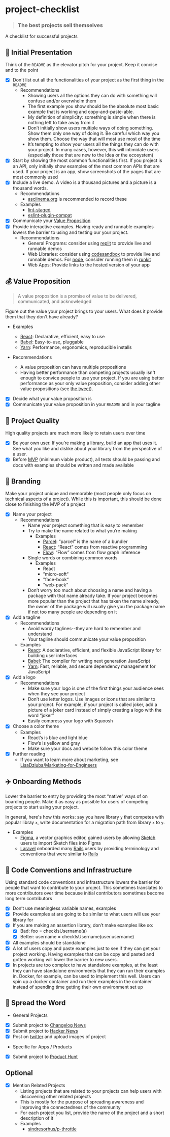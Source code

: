 # project-checklist

> ### The best projects sell themselves

A checklist for successful projects

## 🎨 Initial Presentation

Think of the `README` as the elevator pitch for your project. Keep it concise and to the point

- [x] Don't list out all the functionalities of your project as the first thing in the `README`
  * Recommendations
    * Showing users all the options they can do with something will confuse and/or overwhelm them
    * The first example you show should be the absolute most basic example that is working and copy-and-paste-able. 
    * My definition of simplicity: something is simple when there is nothing left to take away from it
    * Don’t initially show users multiple ways of doing something. Show them only one way of doing it. Be careful which way you show them. Choose the way that will most use most of the time
    * It’s tempting to show your users all the things they can do with your project. In many cases, however, this will intimidate users (especially those that are new to the idea or the ecosystem)
- [x] Start by showing the most common functionalities first. If you project is an API, only initially show examples of the most common APIs that are used. If your project is an app, show screenshots of the pages that are most commonly used
- [x] Include a live demo. A video is a thousand pictures and a picture is a thousand words.
  * Recommendations
    * [asciinema.org](asciinema.org) is recommended to record these
  * Examples
    * [lint-staged](https://github.com/okonet/lint-staged#-lint-staged----)
    * [eslint-plugin-compat](https://www.github.com/amilajack/eslint-plugin-compat#eslint-plugin-compat)
- [x] Communicate your [Value Proposition](#value-proposition)
- [x] Provide interactive examples. Having ready and runnable examples lowers the barrier to using and testing our your project.
  * Recommendations
    * General Programs: consider using [replit](http://repl.it) to provide live and runnable demos
    * Web Libraries: consider using [codesandbox](https://codesandbox.io) to provide live and runnable demos. For [node](https://nodejs.org), consider running them in [runkit](https://runkit.com)
    * Web Apps: Provide links to the hosted version of your app

## 💰 Value Proposition

> A value proposition is a promise of value to be delivered, communicated, and acknowledged

Figure out the value your project brings to your users. What does it provide them that they don't have already? 

* Examples
  * [React](https://github.com/facebook/react): Declarative, efficient, easy to use
  * [Babel](https://github.com/babel/babel): Easy-to-use, pluggable
  * [Yarn](https://github.com/yarnpkg/yarn): Performance, ergonomics, reproducible installs

* Recommendations
  * A value proposition can have multiple propositions
  * Having better performance than competing projects usually isn't enough to convice people to use your project. If you are using better performance as your only value proposition, consider adding other value propositions (see [the tweet](https://twitter.com/sebmck/status/1105189411690405892)).

- [x] Decide what your value proposition is
- [x] Communicate your value proposition in your `README` and in your tagline

## 💯 Project Quality

High quality projects are much more likely to retain users over time

- [x] Be your own user. If you’re making a library, build an app that uses it. See what you like and dislike about your library from the perspective of a user.
- [x] Before [MVP](https://en.wikipedia.org/wiki/Minimum_viable_product) (minimum viable product), all tests should be passing and docs with examples should be written and made available

## 👑  Branding

Make your project unique and memorable (most people only focus on technical aspects of a project). While this is important, this should be done close to finishing the MVP of a project

- [x] Name your project
  * Recommendations
    * Name your project something that is easy to remember
    * Try to make the name related to what you’re making
      * Examples
        * [Parcel](http://parceljs.org): “parcel” is the name of a bundler
        * [React](http://reactjs.org): “React” comes from reactive programming
        * [Flow](https://flow.org): “Flow” comes from flow graph inference
    * Single words or combining common words
      * Examples
        * React
        * ”micro-soft“
        * ”face-book“
        * ”web-pack“
    * Don’t worry too much about choosing a name and having a package with that name already take. If your project becomes more popular than the project that has taken the name already, the owner of the package will usually give you the package name if not too many people are depending on it
- [x] Add a tagline
  * Recommendations
    * Avoid wordy taglines--they are hard to remember and understand
    * Your tagline should communicate your value proposition
  * Examples
    * [React](https://github.com/facebook/react): A declarative, efficient, and flexible JavaScript library for building user interfaces
    * [Babel](https://github.com/babel/babel): The compiler for writing next generation JavaScript
    * [Yarn](https://github.com/yarnpkg/yarn): Fast, reliable, and secure dependency management for JavaScript
- [x] Add a logo
  * Recommendations
    * Make sure your logo is one of the first things your audience sees when they see your project
    * Don’t use letter logos. Use images or icons that are similar to your project. For example, if your project is called joker, add a picture of a joker card instead of simply creating a logo with the word “joker”
    * Easily compress your logo with Squoosh
- [x] Choose a color theme
  * Examples
    * React’s is blue and light blue
    * Flow’s is yellow and gray
    * Make sure your docs and website follow this color theme
- [x] Further reading
  * If you want to learn more about marketing, see [LisaDziuba/Marketing-for-Engineers](https://github.com/LisaDziuba/Marketing-for-Engineers)

## ✈️ Onboarding Methods

Lower the barrier to entry by providing the most “native” ways of on boarding people. Make it as easy as possible for users of competing projects to start using your project.

In general, here's how this works: say you have library `y` that competes with popular libray `x`, write documentation for a migration path from library `x` to `y`.

* Examples
  * [Figma](http://figma.com), a vector graphics editor, gained users by allowing [Sketch](http://sketchapp.com) users to import Sketch files into Figma
  * [Laravel](http://laravel.com) onboarded many [Rails](https://rubyonrails.org) users by providing terminology and conventions that were similar to [Rails](https://rubyonrails.org)

## 🧹 Code Conventions and Infrastructure

Using standard code conventions and infrastructure lowers the barrier for people that want to contribute to your project. This sometimes translates to more contributors over time because initial contributors sometimes become long term contributors

- [x] Don’t use meaningless variable names, examples
- [x] Provide examples at are going to be similar to what users will use your library for
- [x] If you are making an assertion library, don’t make examples like so:
  - [x] Bad: foo = checkIsUsername(a)
  - [x] Better: username = checkIsUsername(user.username)
- [x] All examples should be standalone
- [x] A lot of users copy and paste examples just to see if they can get your project working. Having examples that can be copy and pasted and gotten working will lower the barrier to new users.
- [x] In projects are too complex to have standalone examples, at the least they can have standalone environments that they can run their examples in. Docker, for example, can be used to implement this well. Users can spin up a docker container and run their examples in the container instead of spending time getting their own environment set up

## ️📣 Spread the Word

* General Projects
- [x] Submit project to [Changelog News](https://changelog.com/news/submit)
- [x] Submit project to [Hacker News](https://news.ycombinator.com/submit)
- [x] Post on [twitter](https://twitter.com) and upload images of project

* Specific for Apps / Products
- [x] Submit project to [Product Hunt](https://www.producthunt.com)

## Optional

- [x] Mention Related Projects
  * Listing projects that are related to your projects can help users with discovering other related projects
  * This is mostly for the purpose of spreading awareness and improving the connectedness of the community
  * For each project you list, provide the name of the project and a short description of it
  * Examples
    * [sindresorhus/p-throttle](https://github.com/sindresorhus/p-throttle#related)
